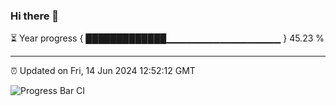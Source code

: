 ### Hi there 👋

⏳ Year progress { █████████████▁▁▁▁▁▁▁▁▁▁▁▁▁▁▁▁▁ } 45.23 %

---

⏰ Updated on Fri, 14 Jun 2024 12:52:12 GMT

![Progress Bar CI](https://github.com/IshwaranRudhara/GIT-ACTION/workflows/Progress%20Bar%20CI/badge.svg)
